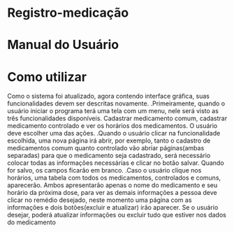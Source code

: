 # Registro-medicação
# Manual do Usuário


# Como utilizar
Como o sistema foi atualizado, agora contendo interface gráfica, suas funcionalidades devem ser descritas novamente. 
.Primeiramente, quando o usuário iniciar o programa terá uma tela com um menu, nele será visto as três funcionalidades disponíveis. Cadastrar medicamento comum, cadastrar medicamento controlado e ver os horários dos medicamentos. O usuário deve escolher uma das ações. 
.Quando o usuário clicar na funcionalidade escolhida, uma nova página irá abrir, por exemplo, tanto o cadastro de medicamentos comum quanto controlado vão abriar páginas(ambas separadas) para que o medicamento seja cadastrado, será necessário colocar todas as informações necessárias e clicar no botão salvar. Quando for salvo, os campos ficarão em branco. 
.Caso o usuário clique nos horários, uma tabela com todos os medicamentos, controlados e comuns, aparecerão. Ambos apresentarão apenas o nome do medicamento e seu horário da próxima dose, para ver as demais informações a pessoa deve clicar no remédio desejado, neste momento uma página com as informações e dois botões(excluir e atualizar) irão aparecer. Se o usuário desejar, poderá atualizar informações ou excluir tudo que estiver nos dados do medicamento
